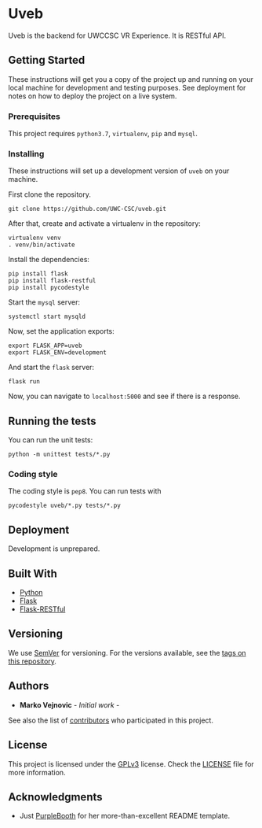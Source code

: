 # Uveb

Uveb is the backend for UWCCSC VR Experience. It is RESTful API.

## Getting Started

These instructions will get you a copy of the project up and running on your
local machine for development and testing purposes. See deployment for notes on
how to deploy the project on a live system.

### Prerequisites

This project requires `python3.7`, `virtualenv`, `pip` and `mysql`.


### Installing

These instructions will set up a development version of `uveb` on your machine.

First clone the repository.

```
git clone https://github.com/UWC-CSC/uveb.git
```

After that, create and activate a virtualenv in the repository:

```
virtualenv venv
. venv/bin/activate
```

Install the dependencies:

```
pip install flask
pip install flask-restful
pip install pycodestyle
```

Start the `mysql` server:
```
systemctl start mysqld
```

Now, set the application exports:

```
export FLASK_APP=uveb
export FLASK_ENV=development
```

And start the `flask` server:
```
flask run
```

Now, you can navigate to `localhost:5000` and see if there is a response.

## Running the tests

You can run the unit tests:
```
python -m unittest tests/*.py
```

### Coding style

The coding style is `pep8`. You can run tests with

```
pycodestyle uveb/*.py tests/*.py
```

## Deployment

Development is unprepared.

## Built With

* [Python](https://www.python.org/)
* [Flask](http://flask.pocoo.org/)
* [Flask-RESTful](https://flask-restful.readthedocs.io/en/latest/)

## Versioning

We use [SemVer](http://semver.org/) for versioning. For the versions available, see the [tags on this repository](https://github.com/your/project/tags). 

## Authors

* **Marko Vejnovic** - *Initial work* - 

See also the list of [contributors](https://github.com/your/project/contributors) who participated in this project.

## License

This project is licensed under the
[GPLv3](https://www.gnu.org/licenses/gpl-3.0.en.html) license. Check the
[LICENSE](LICENSE.md) file for more information.

## Acknowledgments

* Just [PurpleBooth](https://gist.github.com/PurpleBooth/109311bb0361f32d87a2)
  for her more-than-excellent README template.
